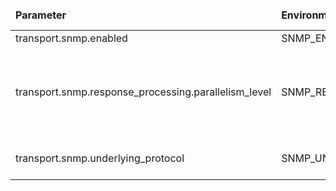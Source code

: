 <table>
  <thead>
      <tr>
          <td style="width: 25%"><b>Parameter</b></td><td style="width: 30%"><b>Environment Variable</b></td><td style="width: 15%"><b>Default Value</b></td><td style="width: 30%"><b>Description</b></td>
      </tr>
  </thead>
  <tbody>
      <tr>
          <td>transport.snmp.enabled</td>
          <td>SNMP_ENABLED</td>
          <td>true</td>
          <td></td>
      </tr>
      <tr>
          <td>transport.snmp.response_processing.parallelism_level</td>
          <td>SNMP_RESPONSE_PROCESSING_PARALLELISM_LEVEL</td>
          <td>20</td>
          <td>parallelism level for executor (workStealingPool) that is responsible for handling responses from SNMP devices</td>
      </tr>
      <tr>
          <td>transport.snmp.underlying_protocol</td>
          <td>SNMP_UNDERLYING_PROTOCOL</td>
          <td>udp</td>
          <td>to configure SNMP to work over UDP or TCP</td>
      </tr>
  </tbody>
</table>
